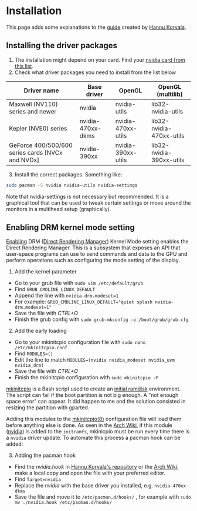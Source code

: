 # Installation
This page adds some explanations to the [guide](https://github.com/korvahannu/arch-nvidia-drivers-installation-guide) created by [Hannu Korvala](https://github.com/korvahannu).

## Installing the driver packages
1. The installation might depend on your card. Find your [nvidia card from this list](https://nouveau.freedesktop.org/CodeNames.html).
2. Check what driver packages you need to install from the list below

| Driver name  | Base driver | OpenGL | OpenGL (multilib) |
| ------------- | ------------- | ------------- |  ------------ | 
| Maxwell (NV110) series and newer  | nvidia | nvidia-utils | lib32-nvidia-utils |
| Kepler (NVE0) series  | nvidia-470xx-dkms  | nvidia-470xx-utils | lib32-nvidia-470xx-utils |
| GeForce 400/500/600 series cards [NVCx and NVDx] | nvidia-390xx  | nvidia-390xx-utils  | lib32-nvidia-390xx-utils |

3. Install the correct packages. Something like:
```bash
sudo pacman -S nvidia nvidia-utils nvidia-settings
```
Note that nvidia-settings is not necessary but recommended. It is a graphical tool that can be used to tweak certain settings or move around the monitors in a multihead setup (graphically).

## Enabling DRM kernel mode setting
[Enabling](https://wiki.archlinux.org/title/NVIDIA#DRM_kernel_mode_setting) DRM ([Direct Rendering Manager](https://en.wikipedia.org/wiki/Direct_Rendering_Manager)) Kernel Mode setting enables the Direct Rendering Manager. This is a subsystem that exposes an API that user-space programs can use to send commands and data to the GPU and perform operations such as configuring the mode setting of the display.

1. Add the kernel parameter
- Go to your grub file with ```sudo vim /etc/default/grub```
- Find ```GRUB_CMDLINE_LINUX_DEFAULT```
- Append the line with ```nvidia-drm.modeset=1```
- For example: ```GRUB_CMDLINE_LINUX_DEFAULT="quiet splash nvidia-drm.modeset=1"```
- Save the file with *CTRL+O*
- Finish the grub config with ```sudo grub-mkconfig -o /boot/grub/grub.cfg```

2. Add the early loading
- Go to your mkinitcpio configuration file with ```sudo nano /etc/mkinitcpio.conf```
- Find ```MODULES=()```
- Edit the line to match ```MODULES=(nvidia nvidia_modeset nvidia_uvm nvidia_drm)```
- Save the file with *CTRL+O*
- Finish the mkinitcpio configuration with ```sudo mkinitcpio -P```

[mkinitcpio](https://wiki.archlinux.org/title/Mkinitcpio) is a Bash script used to create an [initial ramdisk](https://en.wikipedia.org/wiki/Initial_ramdisk) environment. The script can fail if the boot partition is not big enough. A "not enough space error" can appear. It did happen to me and the solution consisted in resizing the partition with gparted.

Adding this modules to the [mkinitcpio(8)](https://man.archlinux.org/man/mkinitcpio.8) configuration file will load them before anything else is done. As seen in the [Arch Wiki](https://wiki.archlinux.org/title/NVIDIA#mkinitcpio), if this module ([nvidia](https://archlinux.org/packages/?name=nvidia)) is added to the `initramfs`, mkinicpio must be run every time there is a `nvidia` driver update. To automate this process a pacman hook can be added:

3. Adding the pacman hook
- Find the *nvidia.hook* in [Hannu Korvala's repository](https://github.com/korvahannu/arch-nvidia-drivers-installation-guide/blob/main/nvidia.hook) or the [Arch Wiki](https://wiki.archlinux.org/title/NVIDIA#pacman_hook), make a local copy and open the file with your preferred editor.
- Find ```Target=nvidia```
- Replace the *nvidia* with the base driver you installed, e.g. ```nvidia-470xx-dkms```
- Save the file and move it to ```/etc/pacman.d/hooks/``` , for example with ```sudo mv ./nvidia.hook /etc/pacman.d/hooks/```

